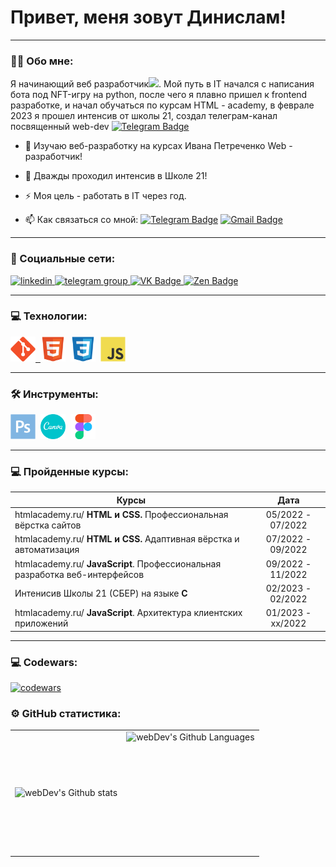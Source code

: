 # Привет, меня зовут Динислам!

---

### :man_technologist: Обо мне:

Я начинающий веб разработчик<img src="https://media.giphy.com/media/WUlplcMpOCEmTGBtBW/giphy.gif" width="30px">. Мой путь в IT начался с написания бота под NFT-игру на python, после чего я плавно пришел к frontend разработке, и начал обучаться по курсам HTML - academy, в феврале 2023 я прошел интенсив от школы 21, создал телеграм-канал посвященный web-dev [![Telegram Badge](https://img.shields.io/badge/-troff_webdev-blue?style=flat&logo=Telegram&logoColor=white)](https://t.me/dinislamlatypov)

- :telescope: Изучаю веб-разработку на курсах Ивана Петреченко Web - разработчик!

- :seedling: Дважды проходил интенсив в Школе 21!

- :zap: Моя цель - работать в IT через год.

- :mailbox: Как связаться со мной: [![Telegram Badge](https://img.shields.io/badge/-i1_trofimov-blue?style=flat&logo=Telegram&logoColor=white)](https://t.me/i1_trofimov) [![Gmail Badge](https://img.shields.io/badge/-Gmail-red?style=flat&logo=Gmail&logoColor=white)](mailto:troff.webdev@gmail.com)

---

### 🤝 Социальные сети:

  <div id="badges">
    <a href="https://www.linkedin.com/in/impudens/" target="_blank">
      <img src="https://cdn-icons-png.flaticon.com/512/2504/2504799.png" width="40" height="40" alt="linkedin" />
    </a>
    <a href="https://t.me/i1_trofimov" target="_blank">
      <img src="https://cdn-icons-png.flaticon.com/512/2111/2111646.png" width="40" height="40" alt="telegram group" />
    </a>
    <a href="https://vk.com/i1_trofimov" target="_blank">
      <img src="https://cdn-icons-png.flaticon.com/512/145/145813.png" width="40" height="40" alt="VK Badge"/>
    </a>
    <a href="https://dzen.ru/troff_webdev" target="_blank">
      <img src="https://upload.wikimedia.org/wikipedia/commons/thumb/a/ab/Yandex_Zen_logo_icon.svg/1024px-Yandex_Zen_logo_icon.svg.png" width="40" height="40" alt="Zen Badge"/>
    </a>
  </div>

---

### 💻 Технологии:

<div>
  <a href="#">
    <img src="https://github.com/devicons/devicon/blob/master/icons/git/git-original.svg" title="git" alt="git" width="40" height="40"/>&nbsp
  </a>
  <img src="https://github.com/devicons/devicon/blob/master/icons/html5/html5-original.svg" title="html5" alt="html5" width="40" height="40"/>&nbsp
  <img src="https://github.com/devicons/devicon/blob/master/icons/css3/css3-original.svg" title="css3" alt="css" width="40" height="40"/>&nbsp
  <img src="https://github.com/devicons/devicon/blob/master/icons/javascript/javascript-original.svg" title="javascript" alt="javascript" width="40" height="40"/>&nbsp
</div>

---

### 🛠 Инструменты:

<div>
  <img src="https://github.com/devicons/devicon/blob/master/icons/photoshop/photoshop-plain.svg" title="photoshop" alt="photoshop" width="40" height="40"/>&nbsp;
  <img src="https://github.com/devicons/devicon/blob/master/icons/canva/canva-original.svg" title="canva" alt="canva" width="40" height="40"/>&nbsp;
  <img src="https://github.com/devicons/devicon/blob/master/icons/figma/figma-original.svg" title="figma" alt="figma" width="40" height="40"/>&nbsp;
</div>

---

### 💻 Пройденные курсы:

| Курсы                                                                     | Дата              |
| --------------------------------------------------------------------------| :---------------: |
| htmlacademy.ru/ **HTML и CSS.** Профессиональная вёрстка сайтов               | 05/2022 - 07/2022 |
| htmlacademy.ru/ **HTML и CSS.** Адаптивная вёрстка и автоматизация            | 07/2022 - 09/2022 |
| htmlacademy.ru/ **JavaScript**. Профессиональная разработка веб-интерфейсов   | 09/2022 - 11/2022 |
| Интенисив Школы 21 (СБЕР) на языке **C**                                      | 02/2023 - 02/2022 |
| htmlacademy.ru/ **JavaScript**. Архитектура клиентских приложений             | 01/2023 - xx/2022 |

---

### 💻 Codewars: 

[![codewars](https://www.codewars.com/users/impudens/badges/large)](https://www.codewars.com/users/impudens)

### ⚙️ GitHub статистика:

<table>
  <tr>
    <td>
      <img align="left" src="http://github-readme-streak-stats.herokuapp.com?user=impudens&theme=dark&background=000000" alt="webDev's Github stats">
    </td>
    <td>
      <img height="195px" align="right" alt="webDev's Github Languages" src="https://github-readme-stats-sigma-five.vercel.app/api/top-langs/?username=impudens&layout=compact&theme=vision-friendly-dark">
    </td>
  </tr>
</table>
